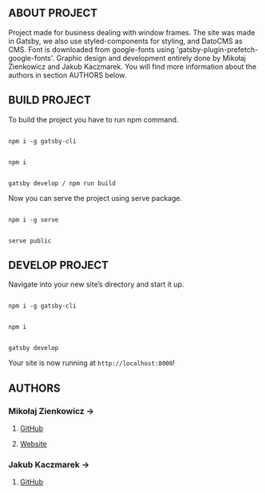 ## ABOUT PROJECT

Project made for business dealing with window frames. The site was made in Gatsby, we also use styled-components for styling, and DatoCMS as CMS. Font is downloaded from google-fonts using 'gatsby-plugin-prefetch-google-fonts'. Graphic design and development entirely done by Mikołaj Zienkowicz and Jakub Kaczmarek. You will find more information about the authors in section AUTHORS below.

  
  

## BUILD PROJECT

To build the project you have to run npm command.

  

```

npm i -g gatsby-cli

```

```

npm i

```

```

gatsby develop / npm run build

```

Now you can serve the project using serve package.

  

```

npm i -g serve

```

```

serve public

```

  

## DEVELOP PROJECT

Navigate into your new site’s directory and start it up.

  

```

npm i -g gatsby-cli

```

```

npm i

```

```

gatsby develop

```

  

Your site is now running at `http://localhost:8000`!

  

## AUTHORS

  

### Mikołaj Zienkowicz ->

1.  [GitHub](https://github.com/s0mething01)

2.  [Website](https://mikolajzienkowicz.pl/)

  

### Jakub Kaczmarek ->

1.  [GitHub](https://github.com/Ku3iK)